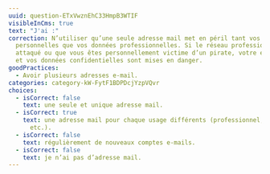 ```yaml
---
uuid: question-ETxVwznEhC33HmpB3WTIF
visibleInCms: true
text: "J'ai :"
correction: N’utiliser qu’une seule adresse mail met en péril tant vos données
  personnelles que vos données professionnelles. Si le réseau professionnel est
  attaqué ou que vous êtes personnellement victime d’un pirate, votre entreprise
  et vos données confidentielles sont mises en danger.
goodPractices:
  - Avoir plusieurs adresses e-mail.
categories: category-kW-FytF1BDPDcjYzpVQvr
choices:
  - isCorrect: false
    text: une seule et unique adresse mail.
  - isCorrect: true
    text: une adresse mail pour chaque usage différents (professionnel, personnel,
      etc.).
  - isCorrect: false
    text: régulièrement de nouveaux comptes e-mails.
  - isCorrect: false
    text: je n’ai pas d’adresse mail.
---
```

